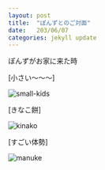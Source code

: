 ```yaml
---
layout: post
title:  "ぽんずとのご対面"
date:   203/06/07
categories: jekyll update
---
```

ぽんずがお家に来た時

[小さい～～～]

![small-kids](\my-blog\assets\images\0607\small-kids.jpg)


[きなこ餅]

![kinako](/my-blog\assets\images\0607\ponzu-kinako.jpg)

[すごい体勢]

![manuke](\my-blog\assets\images\0607\manuke.jpg)

